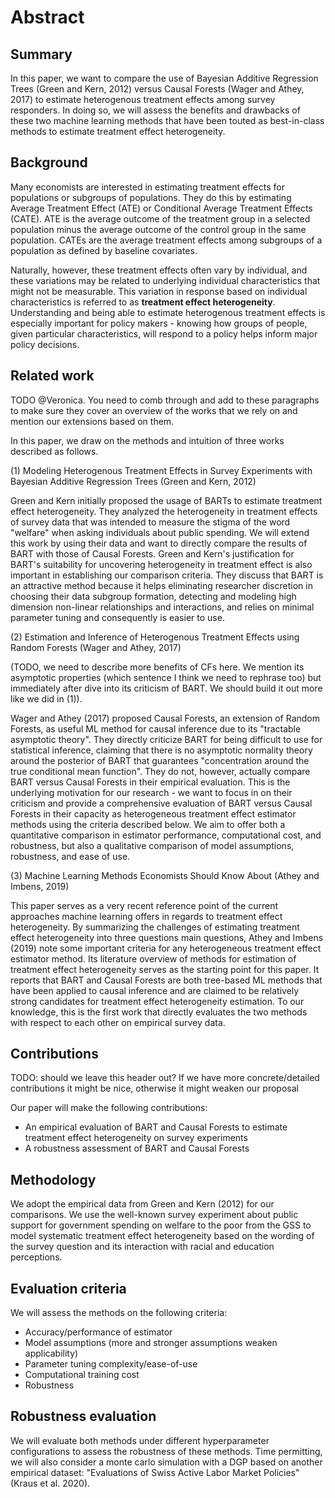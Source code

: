 # Abstract

## Summary 

In this paper, we want to compare the use of Bayesian Additive Regression Trees (Green and Kern, 2012) versus Causal Forests (Wager and Athey, 2017) to estimate heterogenous treatment effects among survey responders. In doing so, we will assess the benefits and drawbacks of these two machine learning methods that have been touted as best-in-class methods to estimate treatment effect heterogeneity.

## Background

Many economists are interested in estimating treatment effects for populations or subgroups of populations. They do this by estimating Average Treatment Effect (ATE) or Conditional Average Treatment Effects (CATE). ATE is the average outcome of the treatment group in a selected population minus the average outcome of the control group in the same population. CATEs are the average treatment effects among subgroups of a population as defined by baseline covariates. 

Naturally, however, these treatment effects often vary by individual, and these variations may be related to underlying individual characteristics that might not be measurable. This variation in response based on individual characteristics is referred to as **treatment effect heterogeneity**. Understanding and being able to estimate heterogenous treatment effects is especially important for policy makers - knowing how groups of people, given particular characteristics, will respond to a policy helps inform major policy decisions.

## Related work

TODO @Veronica. You need to comb through and add to these paragraphs to make sure they cover an overview of the works that we rely on and mention our extensions based on them.

In this paper, we draw on the methods and intuition of three works described as follows.

(1) Modeling Heterogenous Treatment Effects in Survey Experiments with Bayesian Additive Regression Trees (Green and Kern, 2012)

Green and Kern initially proposed the usage of BARTs to estimate treatment effect heterogeneity. They analyzed the heterogeneity in treatment effects of survey data that was intended to measure the stigma of the word "welfare" when asking individuals about public spending. We will extend this work by using their data and want to directly compare the results of BART with those of Causal Forests. Green and Kern's justification for BART's suitability for uncovering heterogeneity in treatment effect is also important in establishing our comparison criteria. They discuss that BART is an attractive method because it helps eliminating researcher discretion in choosing their data subgroup formation, detecting and modeling high dimension non-linear relationships and interactions, and relies on minimal parameter tuning and consequently is easier to use. 

(2) Estimation and Inference of Heterogenous Treatment Effects using Random Forests (Wager and Athey, 2017)

(TODO, we need to describe more benefits of CFs here. We mention its asymptotic properties (which sentence I think we need to rephrase too) but immediately after dive into its criticism of BART. We should build it out more like we did in (1)).

Wager and Athey (2017) proposed Causal Forests, an extension of Random Forests, as useful ML method for causal inference due to its "tractable asymptotic theory". They directly criticize BART for being difficult to use for statistical inference, claiming that there is no asymptotic normality theory around the posterior of BART that guarantees "concentration around the true conditional mean function". They do not, however, actually compare BART versus Causal Forests in their empirical evaluation. This is the underlying motivation for our research - we want to focus in on their criticism and provide a comprehensive evaluation of BART versus Causal Forests in their capacity as heterogeneous treatment effect estimator methods using the criteria described below. We aim to offer both a quantitative comparison in estimator performance, computational cost, and robustness, but also a qualitative comparison of model assumptions, robustness, and ease of use.

(3) Machine Learning Methods Economists Should Know About (Athey and Imbens, 2019)

This paper serves as a very recent reference point of the current approaches machine learning offers in regards to treatment effect heterogeneity. By summarizing the challenges of estimating treatment effect heterogeneity into three questions main questions, Athey and Imbens (2019) note some important criteria for any heterogeneous treatment effect estimator method. Its literature overview of methods for estimation of treatment effect heterogeneity serves as the starting point for this paper. It reports that  BART and Causal Forests are both tree-based ML methods that have been applied to causal inference and are claimed to be relatively strong candidates for treatment effect heterogeneity estimation. To our knowledge, this is the first work that directly evaluates the two methods with respect to each other on empirical survey data.

## Contributions

TODO: should we leave this header out? If we have more concrete/detailed contributions it might be nice, otherwise it might weaken our proposal

Our paper will make the following contributions:
- An empirical evaluation of BART and Causal Forests to estimate treatment effect heterogeneity on survey experiments
- A robustness assessment of BART and Causal Forests

## Methodology

We adopt the empirical data from Green and Kern (2012) for our comparisons. We use the well-known survey experiment about public support for government spending on welfare to the poor from the GSS to model systematic treatment effect heterogeneity based on the wording of the survey question and its interaction with racial and education perceptions.

## Evaluation criteria

We will assess the methods on the following criteria:
- Accuracy/performance of estimator
- Model assumptions (more and stronger assumptions weaken applicability)
- Parameter tuning complexity/ease-of-use
- Computational training cost
- Robustness

## Robustness evaluation

We will evaluate both methods under different hyperparameter configurations to assess the robustness of these methods. Time permitting, we will also consider a monte carlo simulation with a DGP based on another empirical dataset: "Evaluations of Swiss Active Labor Market Policies" (Kraus et al. 2020).